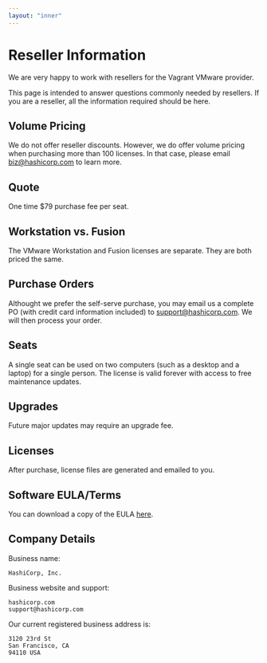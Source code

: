 ```yaml
---
layout: "inner"
---
```


# Reseller Information

We are very happy to work with resellers for the Vagrant VMware provider.

This page is intended to answer questions commonly
needed by resellers. If you are a reseller,
all the information required should be here.

## Volume Pricing

We do not offer reseller discounts. However, we do offer volume pricing
when purchasing more than 100 licenses. In that case, please email
biz@hashicorp.com to learn more.

## Quote

One time $79 purchase fee per seat.

## Workstation vs. Fusion

The VMware Workstation and Fusion licenses are separate. They are both
priced the same.

## Purchase Orders

Althought we prefer the self-serve purchase, you may email us a complete
PO (with credit card information included) to support@hashicorp.com. We
will then process your order.

## Seats

A single seat can be used on two computers (such as a desktop and a laptop)
for a single person. The license is valid forever with access to free
maintenance updates.

## Upgrades

Future major updates may require an upgrade fee.

## Licenses

After purchase, license files are generated and emailed to you.

## Software EULA/Terms

You can download a copy of the EULA [here](https://s3.amazonaws.com/hc-public/sales/EULA_standalone.docx).

## Company Details

Business name:

    HashiCorp, Inc.

Business website and support:

    hashicorp.com
    support@hashicorp.com

Our current registered business address is:

    3120 23rd St
    San Francisco, CA
    94110 USA

